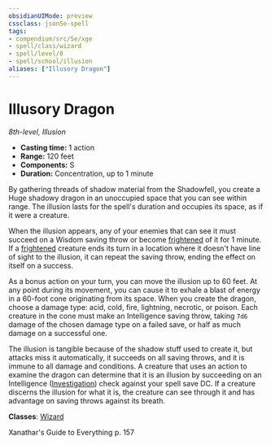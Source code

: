 ```yaml
---
obsidianUIMode: preview
cssclass: json5e-spell
tags:
- compendium/src/5e/xge
- spell/class/wizard
- spell/level/8
- spell/school/illusion
aliases: ["Illusory Dragon"]
---
```

# Illusory Dragon
*8th-level, Illusion*  

- **Casting time:** 1 action
- **Range:** 120 feet
- **Components:** S
- **Duration:** Concentration, up to 1 minute

By gathering threads of shadow material from the Shadowfell, you create a Huge shadowy dragon in an unoccupied space that you can see within range. The illusion lasts for the spell's duration and occupies its space, as if it were a creature.

When the illusion appears, any of your enemies that can see it must succeed on a Wisdom saving throw or become [frightened](../../5e-rules/conditions.md##frightened) of it for 1 minute. If a [frightened](../../5e-rules/conditions.md##frightened) creature ends its turn in a location where it doesn't have line of sight to the illusion, it can repeat the saving throw, ending the effect on itself on a success.

As a bonus action on your turn, you can move the illusion up to 60 feet. At any point during its movement, you can cause it to exhale a blast of energy in a 60-foot cone originating from its space. When you create the dragon, choose a damage type: acid, cold, fire, lightning, necrotic, or poison. Each creature in the cone must make an Intelligence saving throw, taking `7d6` damage of the chosen damage type on a failed save, or half as much damage on a successful one.

The illusion is tangible because of the shadow stuff used to create it, but attacks miss it automatically, it succeeds on all saving throws, and it is immune to all damage and conditions. A creature that uses an action to examine the dragon can determine that it is an illusion by succeeding on an Intelligence ([Investigation](../../5e-rules/skills.md##Investigation)) check against your spell save DC. If a creature discerns the illusion for what it is, the creature can see through it and has advantage on saving throws against its breath.

**Classes**: [Wizard](../classes/wizard.md#)

Xanathar's Guide to Everything p. 157